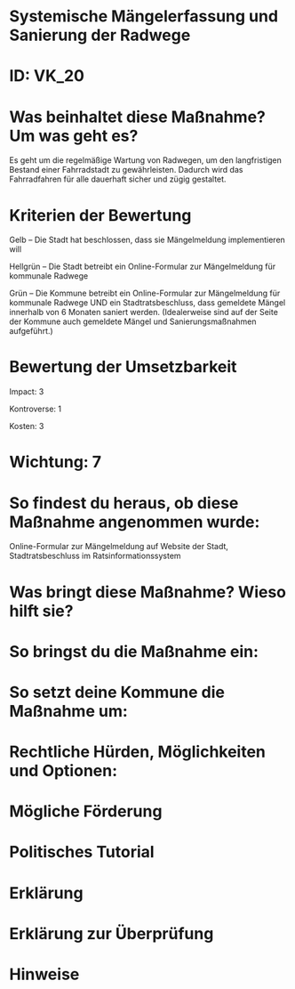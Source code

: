 # Systemische Mängelerfassung und Sanierung der Radwege
# ID: VK_20
# Was beinhaltet diese Maßnahme? Um was geht es?

Es geht um die regelmäßige Wartung von Radwegen, um den langfristigen Bestand einer Fahrradstadt zu gewährleisten. Dadurch wird das Fahrradfahren für alle dauerhaft sicher und zügig gestaltet. 

# Kriterien der Bewertung

Gelb – Die Stadt hat beschlossen, dass sie Mängelmeldung implementieren will    

Hellgrün – Die Stadt betreibt ein Online-Formular zur Mängelmeldung für kommunale Radwege    

Grün – Die Kommune betreibt ein Online-Formular zur Mängelmeldung für kommunale Radwege UND ein Stadtratsbeschluss, dass gemeldete Mängel innerhalb von 6 Monaten saniert werden. (Idealerweise sind auf der Seite der Kommune auch gemeldete Mängel und Sanierungsmaßnahmen aufgeführt.)

# Bewertung der Umsetzbarkeit

Impact: 3

Kontroverse: 1

Kosten: 3
# Wichtung: 7
# So findest du heraus, ob diese Maßnahme angenommen wurde:
Online-Formular zur Mängelmeldung auf Website der Stadt,
Stadtratsbeschluss im Ratsinformationssystem
# Was bringt diese Maßnahme? Wieso hilft sie?

# So bringst du die Maßnahme ein:

# So setzt deine Kommune die Maßnahme um:

# Rechtliche Hürden, Möglichkeiten und Optionen:

# Mögliche Förderung

# Politisches Tutorial

# Erklärung

# Erklärung zur Überprüfung

# Hinweise
